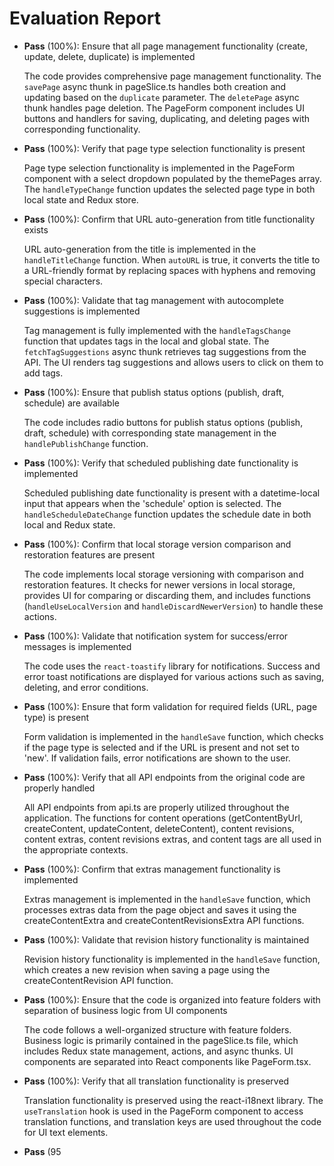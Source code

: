 # Evaluation Report

- **Pass** (100%): Ensure that all page management functionality (create, update, delete, duplicate) is implemented
  
  The code provides comprehensive page management functionality. The `savePage` async thunk in pageSlice.ts handles both creation and updating based on the `duplicate` parameter. The `deletePage` async thunk handles page deletion. The PageForm component includes UI buttons and handlers for saving, duplicating, and deleting pages with corresponding functionality.

- **Pass** (100%): Verify that page type selection functionality is present
  
  Page type selection functionality is implemented in the PageForm component with a select dropdown populated by the themePages array. The `handleTypeChange` function updates the selected page type in both local state and Redux store.

- **Pass** (100%): Confirm that URL auto-generation from title functionality exists
  
  URL auto-generation from the title is implemented in the `handleTitleChange` function. When `autoURL` is true, it converts the title to a URL-friendly format by replacing spaces with hyphens and removing special characters.

- **Pass** (100%): Validate that tag management with autocomplete suggestions is implemented
  
  Tag management is fully implemented with the `handleTagsChange` function that updates tags in the local and global state. The `fetchTagSuggestions` async thunk retrieves tag suggestions from the API. The UI renders tag suggestions and allows users to click on them to add tags.

- **Pass** (100%): Ensure that publish status options (publish, draft, schedule) are available
  
  The code includes radio buttons for publish status options (publish, draft, schedule) with corresponding state management in the `handlePublishChange` function.

- **Pass** (100%): Verify that scheduled publishing date functionality is implemented
  
  Scheduled publishing date functionality is present with a datetime-local input that appears when the 'schedule' option is selected. The `handleScheduleDateChange` function updates the schedule date in both local and Redux state.

- **Pass** (100%): Confirm that local storage version comparison and restoration features are present
  
  The code implements local storage versioning with comparison and restoration features. It checks for newer versions in local storage, provides UI for comparing or discarding them, and includes functions (`handleUseLocalVersion` and `handleDiscardNewerVersion`) to handle these actions.

- **Pass** (100%): Validate that notification system for success/error messages is implemented
  
  The code uses the `react-toastify` library for notifications. Success and error toast notifications are displayed for various actions such as saving, deleting, and error conditions.

- **Pass** (100%): Ensure that form validation for required fields (URL, page type) is present
  
  Form validation is implemented in the `handleSave` function, which checks if the page type is selected and if the URL is present and not set to 'new'. If validation fails, error notifications are shown to the user.

- **Pass** (100%): Verify that all API endpoints from the original code are properly handled
  
  All API endpoints from api.ts are properly utilized throughout the application. The functions for content operations (getContentByUrl, createContent, updateContent, deleteContent), content revisions, content extras, content revisions extras, and content tags are all used in the appropriate contexts.

- **Pass** (100%): Confirm that extras management functionality is implemented
  
  Extras management is implemented in the `handleSave` function, which processes extras data from the page object and saves it using the createContentExtra and createContentRevisionsExtra API functions.

- **Pass** (100%): Validate that revision history functionality is maintained
  
  Revision history functionality is implemented in the `handleSave` function, which creates a new revision when saving a page using the createContentRevision API function.

- **Pass** (100%): Ensure that the code is organized into feature folders with separation of business logic from UI components
  
  The code follows a well-organized structure with feature folders. Business logic is primarily contained in the pageSlice.ts file, which includes Redux state management, actions, and async thunks. UI components are separated into React components like PageForm.tsx.

- **Pass** (100%): Verify that all translation functionality is preserved
  
  Translation functionality is preserved using the react-i18next library. The `useTranslation` hook is used in the PageForm component to access translation functions, and translation keys are used throughout the code for UI text elements.

- **Pass** (95